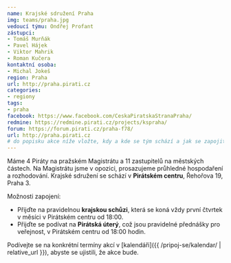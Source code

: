 ```yaml
---
name: Krajské sdružení Praha
img: teams/praha.jpg
vedoucí týmu: Ondřej Profant
zástupci:
- Tomáš Murňák
- Pavel Hájek
- Viktor Mahrik
- Roman Kučera
kontaktní osoba:
- Michal Jokeš
region: Praha
url: http://praha.pirati.cz
categories:
- regiony
tags:
- praha
facebook: https://www.facebook.com/CeskaPiratskaStranaPraha/
redmine: https://redmine.pirati.cz/projects/kspraha/
forum: https://forum.pirati.cz/praha-f78/
url: http://praha.pirati.cz
# do popisku akce níže vložte, kdy a kde se tým schází a jak se zapojit
---
```


Máme 4 Piráty na pražském Magistrátu a 11 zastupitelů na městských částech.
Na Magistrátu jsme v opozici, prosazujeme průhledné hospodaření a rozhodování.
Krajské sdružení se schází v **Pirátském centru**, Řehořova 19, Praha 3.

Možnosti zapojení:

* Přijďte na pravidelnou **krajskou schůzi**, která se koná
  vždy první čtvrtek v měsíci v Pirátském centru od 18:00.
* Přijďte se podívat na **Pirátská úterý**, což jsou pravidelné
  přednášky pro veřejnost, v Pirátském centru od 18:00 hodin.

Podívejte se na konkrétní termíny akcí v [kalendáři]({{ /pripoj-se/kalendar/ | relative_url }}),
abyste se ujistili, že akce bude.
